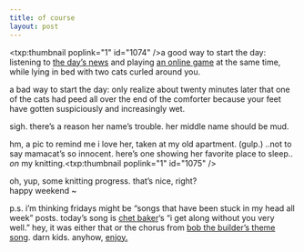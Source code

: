 ```yaml
---
title: of course    
layout: post
---
```


<span class="pic"><txp:thumbnail poplink="1" id="1074" /></span>a good way to start the day: listening to [the day&#8217;s news][1] and playing [an online game][2] at the same time, while lying in bed with two cats curled around you.

a bad way to start the day: only realize about twenty minutes later that one of the cats had peed all over the end of the comforter because your feet have gotten suspiciously and increasingly wet. 

sigh. there&#8217;s a reason her name&#8217;s trouble. her middle name should be mud. 

hm, a pic to remind me i love her, taken at my old apartment. (gulp.) ..not to say mamacat&#8217;s so innocent. here&#8217;s one showing her favorite place to sleep.. *on* my knitting.<span class="pic"><txp:thumbnail poplink="1" id="1075" /></span>

oh, yup, some knitting progress. that&#8217;s nice, right?  
happy weekend ~ 

p.s. i&#8217;m thinking fridays might be &#8220;songs that have been stuck in my head all week&#8221; posts. today&#8217;s song is [chet baker][3]&#8216;s &#8220;i get along without you very well.&#8221; hey, it was either that or the chorus from [bob the builder&#8217;s theme song][4]. darn kids. anyhow, [enjoy.][5]

 [1]: http://democracynow.org/
 [2]: http://www.websudoku.com/?level=3
 [3]: http://www.youtube.com/watch?v=om7xB6Q7CR0&mode=related&search=
 [4]: http://www.youtube.com/watch?v=OcpDpdzqXA8&mode=related&search=
 [5]: http://mellowtrouble.net/file_download/33